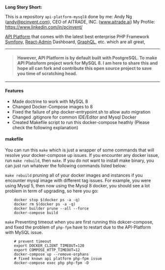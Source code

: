 **Long Story Short:**

This is a repository `api-platform-mysql8` done by me: Andy Ng (andy@pcinvent.com), CEO of AITRADE, INC. (www.aitrade.ai)
My Profile: https://www.linkedin.com/in/pcinvent/

[API Platform](https://github.com/api-platform/api-platform "API Platform") that comes with the latest best enterprise PHP Framework [Symfony](https://github.com/symfony/symfony "Symfony"), [React-Admin](https://github.com/marmelab/react-admin "React-Admin") Dashboard, [GraphQL](https://graphql.org/ "GraphQL"), etc. which are all great,


------------

> #### However, API Platform is by default built with PostgreSQL. To make API Platoform project work for MySQL 8.  I am here to share this and hope all can fork and contribute this open source project to save you time of scratching head.

------------


#### Features

- Made doctrine to work with MySQL 8
- Changed Docker-Compose images to 8
- Fixed the failure of php docker-entrypoint.sh to allow auto migration
- Changed .gitignore for common IDE/Editor and Mysql Docker
- Created Makefile script to run this docker-compose heathly (Please check the following explanation)

#### makefile
You can run this `make` which is just a wrapper of some commands that will resolve your docker-compose up issues.
If you encounter any docker issue, run `make rebuild`, then `make`.
If you do not want to install make binary, you can just run whatever the following commands listed below:

`make rebuild`
pruning all of your docker images and instances if you encounter mysql image with different tag issues. For example, you were using Mysql 5, then now using the Mysql 8 docker, you should see a lot problem in term of upgrading, so here you go:
```shell
	docker stop $(docker ps -a -q)
	docker rm $(docker ps -a -q)
	docker builder prune --all --force
	docker-compose build
```

`make`
Preventing timeout when you are first running this dokcer-compose, and fixed the problem of `php-fpm` have to restart due to the API-Platform with MySQL issue.
```shell
	# prevent timeout
	export DOCKER_CLIENT_TIMEOUT=120
	export COMPOSE_HTTP_TIMEOUT=12
	docker-compose up --remove-orphans
	# fixed known api platform php-fpm issue
	docker-compose exec php php-fpm -D
```

